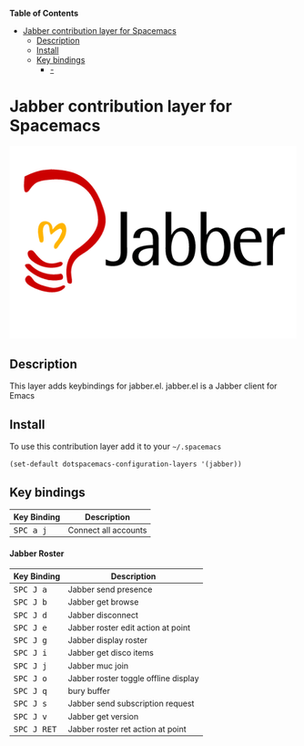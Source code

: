 <!-- markdown-toc start - Don't edit this section. Run M-x markdown-toc/generate-toc again -->
**Table of Contents**

- [Jabber contribution layer for Spacemacs](#jabber-contribution-layer-for-spacemacs)
    - [Description](#description)
    - [Install](#install)
    - [Key bindings](#key-bindings)
        - [-](#-)

<!-- markdown-toc end -->
# Jabber contribution layer for Spacemacs

![logo](img/jabber-logo.gif)


## Description

This layer adds keybindings for jabber.el. jabber.el is a Jabber client for Emacs

## Install

To use this contribution layer add it to your `~/.spacemacs`

```elisp
(set-default dotspacemacs-configuration-layers '(jabber))
```

## Key bindings

Key Binding         | Description
--------------------|-------------------------------
<kbd>SPC a j </kbd> | Connect all accounts

#### Jabber Roster

Key Binding             | Description
------------------------|--------------------------------
<kbd>SPC J a</kbd>      | Jabber send presence
<kbd>SPC J b</kbd>      | Jabber get browse
<kbd>SPC J d</kbd>      | Jabber disconnect
<kbd>SPC J e</kbd>      | Jabber roster edit action at point
<kbd>SPC J g</kbd>      | Jabber display roster
<kbd>SPC J i</kbd>      | Jabber get disco items
<kbd>SPC J j</kbd>      | Jabber muc join
<kbd>SPC J o</kbd>      | Jabber roster toggle offline display
<kbd>SPC J q</kbd>      | bury buffer
<kbd>SPC J s</kbd>      | Jabber send subscription request
<kbd>SPC J v</kbd>      | Jabber get version
<kbd>SPC J RET</kbd>  | Jabber roster ret action at point
